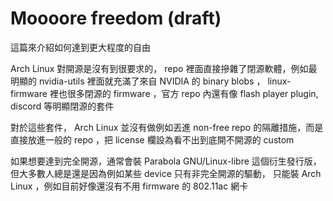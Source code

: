 # Moooore freedom (draft)

這篇來介紹如何達到更大程度的自由

Arch Linux 對開源是沒有到很要求的， repo 裡面直接摻雜了閉源軟體，例如最明顯的 nvidia-utils 裡面就充滿了來自 NVIDIA 的 binary blobs ， 
linux-firmware 裡也很多閉源的 firmware ，官方 repo 內還有像 flash player plugin, discord 等明顯閉源的套件

對於這些套件， Arch Linux 並沒有做例如丟進 non-free repo 的隔離措施，而是直接放進一般的 repo ，把 license 欄設為看不出到底開不開源的 custom

如果想要達到完全開源，通常會裝 Parabola GNU/Linux-libre 這個衍生發行版，但大多數人總是還是因為例如某些 device 只有非完全開源的驅動，
只能裝 Arch Linux ，例如目前好像還沒有不用 firmware 的 802.11ac 網卡
